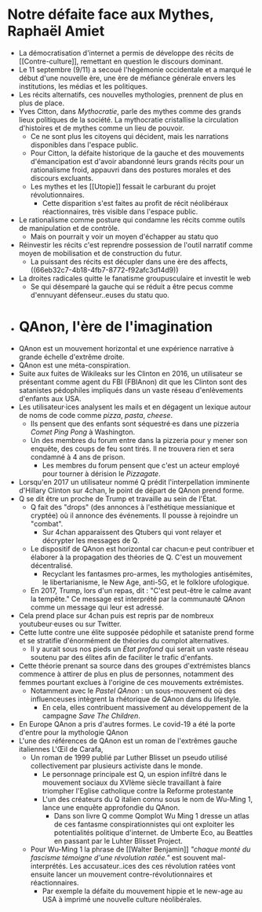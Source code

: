 # Notre défaite face aux Mythes, Raphaël Amiet
- La démocratisation d'internet a permis de développe des récits de [[Contre-culture]], remettant en question le discours dominant.
- Le 11 septembre (9/11) a secoué l'hégémonie occidentale et a marqué le début d'une nouvelle ère, une ère de méfiance générale envers les institutions, les médias et les politiques.
- Les récits alternatifs, ces nouvelles mythologies, prennent de plus en plus de place.
- Yves Citton, dans *Mythocratie*, parle des mythes comme des grands lieux politiques de la société. La mythocratie cristallise la circulation d'histoires et de mythes comme un lieu de pouvoir.
	- Ce ne sont plus les citoyens qui décident, mais les narrations disponibles dans l'espace public.
	- Pour Citton, la défaite historique de la gauche et des mouvements d'émancipation est d'avoir abandonné leurs grands récits pour un rationalisme froid, appauvri dans des postures morales et des discours excluants.
	- Les mythes et les [[Utopie]] fessait le carburant du projet révolutionnaires.
		- Cette disparition s'est faites au profit de récit néolibéraux réactionnaires, très visible dans l'espace public.
- Le rationalisme comme posture qui condamne les récits comme outils de manipulation et de contrôle.
	- Mais on pourrait y voir un moyen d'échapper au statu quo
- Réinvestir les récits c'est reprendre possession de l'outil narratif comme moyen de mobilisation et de construction du futur.
	- La puissant des récits est décupler dans une ère des affects, ((66eb32c7-4b18-4fb7-8772-f92afc3d14d9))
- La droites radicales quitte le fanatisme groupusculaire et investit le web
	- Se qui désemparé la gauche qui se réduit a être pecus comme d'ennuyant défenseur..euses du statu quo.
- # QAnon, l'ère de l'imagination
- QAnon est un mouvement horizontal et une expérience narrative à grande échelle d'extrême droite.
- QAnon est une méta-conspiration.
- Suite aux fuites de Wikileaks sur les Clinton en 2016, un utilisateur se présentant comme agent du FBI (FBIAnon) dit que les Clinton sont des satanistes pédophiles impliqués dans un vaste réseau d'enlèvements d'enfants aux USA.
- Les utilisateur·ices analysent les mails et en dégagent un lexique autour de noms de code comme *pizza*, *pasta*, *cheese*.
	- Ils pensent que des enfants sont séquestré·es dans une pizzeria *Comet Ping Pong* à Washington.
	- Un des membres du forum entre dans la pizzeria pour y mener son enquête, des coups de feu sont tirés. Il ne trouvera rien et sera condamné à 4 ans de prison.
		- Les membres du forum pensent que c'est un acteur employé pour tourner à dérision le *Pizzagate*.
- Lorsqu'en 2017 un utilisateur nommé Q prédit l'interpellation imminente d'Hillary Clinton sur 4chan, le point de départ de QAnon prend forme.
- Q se dit être un proche de Trump et travaille au sein de l'État.
	- Q fait des "drops" (des annonces à l'esthétique messianique et cryptée) où il annonce des événements. Il pousse à rejoindre un "combat".
		- Sur 4chan apparaissent des Qtubers qui vont relayer et décrypter les messages de Q.
	- Le dispositif de QAnon est horizontal car chacun·e peut contribuer et élaborer à la propagation des théories de Q. C'est un mouvement décentralisé.
		- Recyclant les fantasmes pro-armes, les mythologies antisémites, le libertarianisme, le New Age, anti-5G, et le folklore ufologique.
	- En 2017, Trump, lors d'un repas, dit : "C'est peut-être le calme avant la tempête." Ce message est interprété par la communauté QAnon comme un message qui leur est adressé.
- Cela prend place sur 4chan puis est repris par de nombreux youtubeur·euses ou sur Twitter.
- Cette lutte contre une élite supposée pédophile et sataniste prend forme et se stratifie d'énormément de théories du complot alternatives.
	- Il y aurait sous nos pieds un *État profond* qui serait un vaste réseau soutenu par des élites afin de faciliter le trafic d'enfants.
- Cette théorie prenant sa source dans des groupes d'extrémistes blancs commence à attirer de plus en plus de personnes, notamment des femmes pourtant exclues à l'origine de ces mouvements extrémistes.
	- Notamment avec le *Pastel QAnon* : un sous-mouvement où des influenceuses intègrent la rhétorique de QAnon dans du lifestyle.
		- En cela, elles contribuent massivement au développement de la campagne *Save The Children*.
- En Europe QAnon a pris d'autres formes. Le covid-19 a été la porte d'entre pour la mythologie QAnon
- L'une des références de QAnon est un roman de l'extrêmes gauche italiennes L'Œil de Carafa,
	- Un roman de 1999 publié par Luther Blisset un pseudo utilisé collectivement par plusieurs activiste dans le monde.
		- Le personnage principale est Q, un espion infiltré dans le mouvement sociaux du XVIème siècle travaillant à faire triompher l'Eglise catholique contre la Reforme protestante
		- L'un des créateurs du Q italien connu sous le nom de Wu-Ming 1, lance une enquête approfondie du QAnon.
			- Dans son livre Q comme Qomplot Wu Ming 1 dresse un atlas de ces fantasme conspirationnistes qui ont exploiter les potentialités politique d'internet. de Umberte Eco, au Beattles en passant par le Luhter Blisset Project.
	- Pour Wu-Ming 1 la phrase de [[Walter Benjamin]] *"chaque monté du fascisme témoigne d'une révolution ratée."*  est souvent mal-interprétés. Les accusateur..ices des ces révolution ratées vont ensuite lancer un mouvement contre-révolutionnaires et réactionnaires.
		- Par exemple la défaite du mouvement hippie et le new-age au USA à imprimé une nouvelle culture néolibérales.